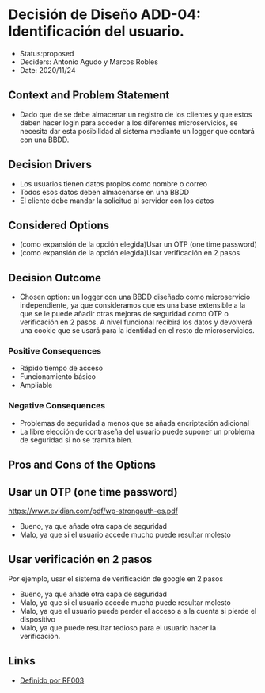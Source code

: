 # Decisión de Diseño ADD-04: Identificación del usuario.
* Status:proposed 
* Deciders: Antonio Agudo y Marcos Robles
* Date: 2020/11/24
## Context and Problem Statement
* Dado que de se debe almacenar un registro de los clientes y que estos deben hacer login para acceder a los diferentes microservicios, se necesita dar esta posibilidad al sistema mediante un logger que contará con una BBDD.
## Decision Drivers
* Los usuarios tienen datos propios como nombre o correo
* Todos esos datos deben almacenarse en una BBDD
* El cliente debe mandar la solicitud al servidor con los datos
## Considered Options
* (como expansión de la opción elegida)Usar un OTP (one time password) 
* (como expansión de la opción elegida)Usar verificación en 2 pasos
## Decision Outcome
* Chosen option:  un logger con una BBDD diseñado como microservicio independiente, ya que consideramos que es una base extensible a la que se le puede añadir otras mejoras de seguridad como OTP o verificación en 2 pasos. A nivel funcional recibirá los datos y devolverá una cookie que se usará para la identidad en el resto de microservicios.
 
### Positive Consequences
* Rápido tiempo de acceso
* Funcionamiento básico
* Ampliable
### Negative Consequences
* Problemas de seguridad a menos que se añada encriptación adicional
* La libre elección de contraseña del usuario puede suponer un problema de seguridad si no se tramita bien.
## Pros and Cons of the Options
## Usar un OTP (one time password) 
https://www.evidian.com/pdf/wp-strongauth-es.pdf

* Bueno, ya que añade otra capa de seguridad
* Malo, ya que si el usuario accede mucho puede resultar molesto
 
## Usar verificación en 2 pasos
Por ejemplo, usar el sistema de verificación de google en 2 pasos

* Bueno, ya que añade otra capa de seguridad
* Malo, ya que si el usuario accede mucho puede resultar molesto
* Malo, ya que el usuario puede perder el acceso a a la cuenta si pierde el dispositivo
* Malo, ya que puede resultar tedioso para el usuario hacer la verificación.





## Links <!-- optional -->

* [Definido por RF003](https://github.com/Grupo3-DAS/Pr-ctica1-Captura-y-Representaci-n-de-Decisiones-de-Dise-o-Equipo-3/blob/main/DAS-P1-Alba_Sevillano_Portilla-TAREA1.pdf) <!-- example: Refined by [ADR-0005](0005-example.md) -->
